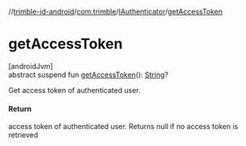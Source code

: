 //[trimble-id-android](../../../index.md)/[com.trimble](../index.md)/[IAuthenticator](index.md)/[getAccessToken](get-access-token.md)

# getAccessToken

[androidJvm]\
abstract suspend fun [getAccessToken](get-access-token.md)(): [String](https://kotlinlang.org/api/latest/jvm/stdlib/kotlin/-string/index.html)?

Get access token of authenticated user.

#### Return

access token of authenticated user. Returns null if no access token is retrieved
